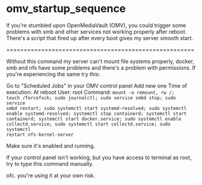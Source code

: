 # omv_startup_sequence
If you're stumbled upon OpenMediaVault (OMV), you could trigger some problems with smb and other services not working properly after reboot. There's a script that fired up after every boot gives my server smooth start. 

======================================================


Without this command my server can't mount file systems properly, docker, smb and nfs have some problems and there's a problem with permissions. 
If you're experiencing the same try this:

Go to "Scheduled Jobs" in your OMV control panel 
Add new one
Time of execution: At reboot
User: root
Command: <code>mount -o remount, rw /; touch /forcefsck; sudo journalctl; sudo service smbd stop; sudo service smbd restart; sudo systemctl start systemd-resolved; sudo systemctl enable systemd-resolved; systemctl stop containerd; systemctl start containerd; systemctl start docker.service; sudo systemctl enable collectd.service; sudo systemctl start collectd.service; sudo systemctl restart nfs-kernel-server</code>

Make sure it's enabled and running. 



If your control panel isn't working, but you have access to terminal as root, try to type this command manually. 


ofc. you're using it at your own risk. 
